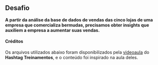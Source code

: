 ## **Desafio**
**A partir da análise da base de dados de vendas das cinco lojas de uma empresa que comercializa bermudas, precisamos obter insights que auxiliem a empresa a aumentar suas vendas.**


#### **Créditos**
Os arquivos utilizados abaixo foram disponibilizados pela [videoaula](https://www.youtube.com/watch?v=kCMaqla6Grs) do **Hashtag Treinamentos**, e o conteúdo foi inspirado na aula deles.
